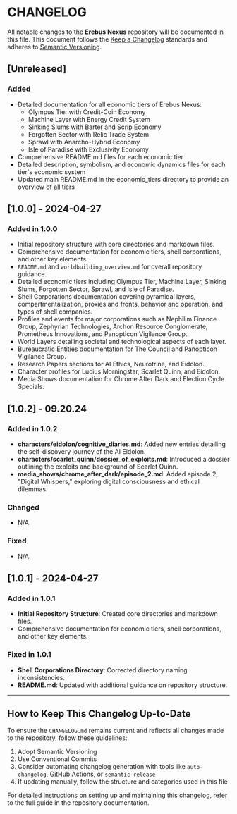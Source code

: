 # CHANGELOG

All notable changes to the **Erebus Nexus** repository will be documented in this file. This document follows the [Keep a Changelog](https://keepachangelog.com/en/1.0.0/) standards and adheres to [Semantic Versioning](https://semver.org/spec/v2.0.0.html).

## [Unreleased]

### Added

- Detailed documentation for all economic tiers of Erebus Nexus:
  - Olympus Tier with Credit-Coin Economy
  - Machine Layer with Energy Credit System
  - Sinking Slums with Barter and Scrip Economy
  - Forgotten Sector with Relic Trade System
  - Sprawl with Anarcho-Hybrid Economy
  - Isle of Paradise with Exclusivity Economy
- Comprehensive README.md files for each economic tier
- Detailed description, symbolism, and economic dynamics files for each tier's economic system
- Updated main README.md in the economic_tiers directory to provide an overview of all tiers

## [1.0.0] - 2024-04-27

### Added in 1.0.0

- Initial repository structure with core directories and markdown files.
- Comprehensive documentation for economic tiers, shell corporations, and other key elements.
- `README.md` and `worldbuilding_overview.md` for overall repository guidance.
- Detailed economic tiers including Olympus Tier, Machine Layer, Sinking Slums, Forgotten Sector, Sprawl, and Isle of Paradise.
- Shell Corporations documentation covering pyramidal layers, compartmentalization, proxies and fronts, behavior and operation, and types of shell companies.
- Profiles and events for major corporations such as Nephilim Finance Group, Zephyrian Technologies, Archon Resource Conglomerate, Prometheus Innovations, and Panopticon Vigilance Group.
- World Layers detailing societal and technological aspects of each layer.
- Bureaucratic Entities documentation for The Council and Panopticon Vigilance Group.
- Research Papers sections for AI Ethics, Neurotrine, and Eidolon.
- Character profiles for Lucius Morningstar, Scarlet Quinn, and Eidolon.
- Media Shows documentation for Chrome After Dark and Election Cycle Specials.

## [1.0.2] - 09.20.24

### Added in 1.0.2

- **characters/eidolon/cognitive_diaries.md**: Added new entries detailing the self-discovery journey of the AI Eidolon.
- **characters/scarlet_quinn/dossier_of_exploits.md**: Introduced a dossier outlining the exploits and background of Scarlet Quinn.
- **media_shows/chrome_after_dark/episode_2.md**: Added episode 2, "Digital Whispers," exploring digital consciousness and ethical dilemmas.

### Changed

- N/A

### Fixed

- N/A

## [1.0.1] - 2024-04-27

### Added in 1.0.1

- **Initial Repository Structure**: Created core directories and markdown files.
- Comprehensive documentation for economic tiers, shell corporations, and other key elements.

### Fixed in 1.0.1

- **Shell Corporations Directory**: Corrected directory naming inconsistencies.
- **README.md**: Updated with additional guidance on repository structure.

---

## How to Keep This Changelog Up-to-Date

To ensure the `CHANGELOG.md` remains current and reflects all changes made to the repository, follow these guidelines:

1. Adopt Semantic Versioning
2. Use Conventional Commits
3. Consider automating changelog generation with tools like `auto-changelog`, GitHub Actions, or `semantic-release`
4. If updating manually, follow the structure and categories used in this file

For detailed instructions on setting up and maintaining this changelog, refer to the full guide in the repository documentation.
